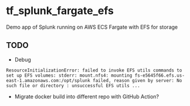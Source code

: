 # tf_splunk_fargate_efs

Demo app of Splunk running on AWS ECS Fargate with EFS for storage

## TODO

- Debug 

```
ResourceInitializationError: failed to invoke EFS utils commands to set up EFS volumes: stderr: mount.nfs4: mounting fs-e5645f66.efs.us-east-1.amazonaws.com:/opt/splunk failed, reason given by server: No such file or directory : unsuccessful EFS utils ...
```


- Migrate docker build into different repo with GitHub Action?
